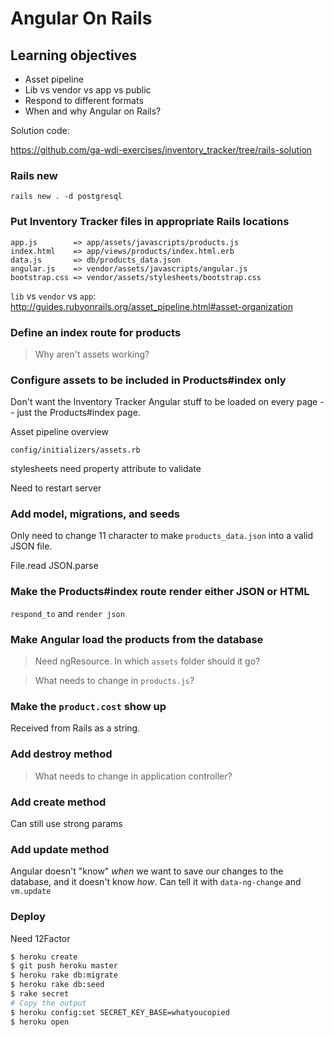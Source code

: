# Angular On Rails

## Learning objectives
- Asset pipeline
- Lib vs vendor vs app vs public
- Respond to different formats
- When and why Angular on Rails?

Solution code:

https://github.com/ga-wdi-exercises/inventory_tracker/tree/rails-solution

### Rails new

`rails new . -d postgresql`

### Put Inventory Tracker files in appropriate Rails locations

```
app.js        => app/assets/javascripts/products.js
index.html    => app/views/products/index.html.erb
data.js       => db/products_data.json
angular.js    => vendor/assets/javascripts/angular.js
bootstrap.css => vendor/assets/stylesheets/bootstrap.css
```

`lib` vs `vendor` vs `app`: http://guides.rubyonrails.org/asset_pipeline.html#asset-organization

### Define an index route for products

> Why aren't assets working?

### Configure assets to be included in Products#index only

Don't want the Inventory Tracker Angular stuff to be loaded on every page -- just the Products#index page.

Asset pipeline overview

`config/initializers/assets.rb`

stylesheets need property attribute to validate

Need to restart server

### Add model, migrations, and seeds

Only need to change 11 character to make `products_data.json` into a valid JSON file.

File.read
JSON.parse

### Make the Products#index route render either JSON or HTML

`respond_to` and `render json`

### Make Angular load the products from the database

> Need ngResource. In which `assets` folder should it go?

> What needs to change in `products.js`?

### Make the `product.cost` show up

Received from Rails as a string.

### Add destroy method

> What needs to change in application controller?

### Add create method

Can still use strong params

### Add update method

Angular doesn't "know" *when* we want to save our changes to the database, and it doesn't know *how*. Can tell it with `data-ng-change` and `vm.update`

### Deploy

Need 12Factor

```bash
$ heroku create
$ git push heroku master
$ heroku rake db:migrate
$ heroku rake db:seed
$ rake secret
# Copy the output
$ heroku config:set SECRET_KEY_BASE=whatyoucopied
$ heroku open
```

